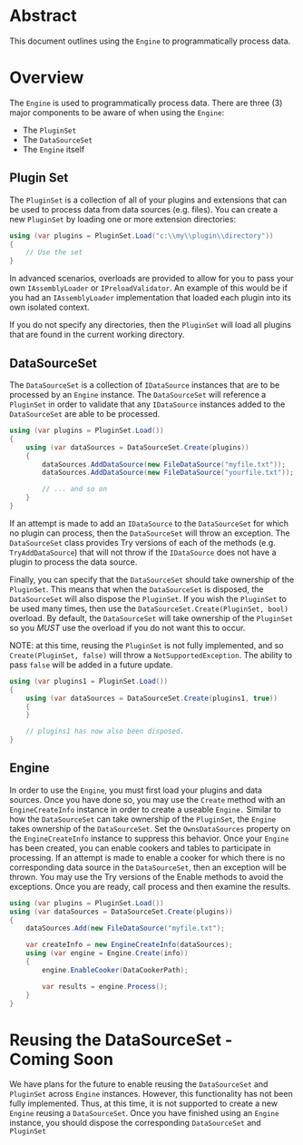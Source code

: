 # Abstract

This document outlines using the `Engine` to programmatically process data.

# Overview

The `Engine` is used to programmatically process data. There are three (3)
major components to be aware of when using the `Engine`:
- The `PluginSet`
- The `DataSourceSet`
- The `Engine` itself

## Plugin Set

The `PluginSet` is a collection of all of your plugins and extensions that can
be used to process data from data sources (e.g. files). You can create a new
`PluginSet` by loading one or more extension directories:

````cs
using (var plugins = PluginSet.Load("c:\\my\\plugin\\directory"))
{
    // Use the set
}
````

In advanced scenarios, overloads are provided to allow for you to pass your
own `IAssemblyLoader` or `IPreloadValidator`. An example of this would be if
you had an `IAssemblyLoader` implementation that loaded each plugin into its
own isolated context.

If you do not specify any directories, then the `PluginSet` will load all
plugins that are found in the current working directory.

## DataSourceSet

The `DataSourceSet` is a collection of `IDataSource` instances that are to be
processed by an `Engine` instance. The `DataSourceSet` will reference a
`PluginSet` in order to validate that any `IDataSource` instances added to the
`DataSourceSet` are able to be processed.

````cs
using (var plugins = PluginSet.Load())
{
    using (var dataSources = DataSourceSet.Create(plugins))
    {
        dataSources.AddDataSource(new FileDataSource("myfile.txt"));
        dataSources.AddDataSource(new FileDataSource("yourfile.txt"));

        // ... and so on
    }
}

````

If an attempt is made to add an `IDataSource` to the `DataSourceSet` for which
no plugin can process, then the `DataSourceSet` will throw an exception. The
`DataSourceSet` class provides Try versions of each of the methods (e.g.
`TryAddDataSource`) that will not throw if the `IDataSource` does not have a
plugin to process the data source.

Finally, you can specify that the `DataSourceSet` should take ownership of the
`PluginSet`. This means that when the `DataSourceSet` is disposed, the
`DataSourceSet` will also dispose the `PluginSet`. If you wish the `PluginSet`
to be used many times, then use the `DataSourceSet.Create(PluginSet, bool)`
overload. By default, the `DataSourceSet` will take ownership of the `PluginSet`
so you *MUST* use the overload if you do not want this to occur.

NOTE: at this time, reusing the `PluginSet` is not fully implemented, and so
`Create(PluginSet, false)` will throw a `NotSupportedException`. The ability
to pass `false` will be added in a future update.

````cs
using (var plugins1 = PluginSet.Load())
{
    using (var dataSources = DataSourceSet.Create(plugins1, true))
    {
    }

    // plugins1 has now also been disposed.
}
````

## Engine

In order to use the `Engine`, you must first load your plugins and data sources.
Once you have done so, you may use the `Create` method with an `EngineCreateInfo`
instance in order to create a useable `Engine.` Similar to how the `DataSourceSet`
can take ownership of the `PluginSet`, the `Engine` takes ownership of the
`DataSourceSet`. Set the `OwnsDataSources` property on the `EngineCreateInfo`
instance to suppress this behavior.
Once your `Engine` has been created, you can enable cookers and tables to
participate in processing. If an attempt is made to enable a cooker for which
there is no corresponding data source in the `DataSourceSet`, then an exception
will be thrown. You may use the Try versions of the Enable methods to avoid
the exceptions.
Once you are ready, call process and then examine the results.

````cs
using (var plugins = PluginSet.Load())
using (var dataSources = DataSourceSet.Create(plugins))
{
    dataSources.Add(new FileDataSource("myfile.txt");

    var createInfo = new EngineCreateInfo(dataSources);
    using (var engine = Engine.Create(info))
    {
        engine.EnableCooker(DataCookerPath);

        var results = engine.Process();
    }
}
````

# Reusing the DataSourceSet - Coming Soon

We have plans for the future to enable reusing the `DataSourceSet` and `PluginSet`
across `Engine` instances. However, this functionality has not been fully implemented.
Thus, at this time, it is not supported to create a new `Engine` reusing a `DataSourceSet`.
Once you have finished using an `Engine` instance, you should dispose the corresponding
`DataSourceSet` and `PluginSet`
